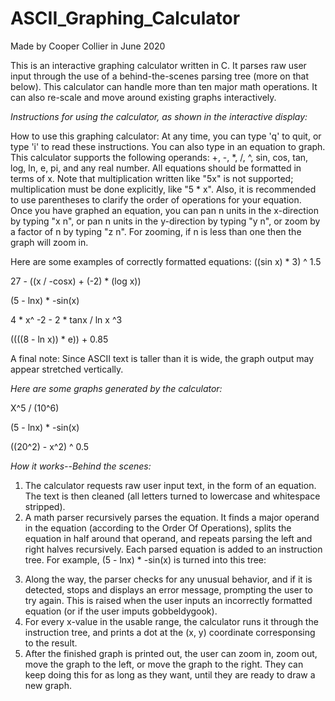 # ASCII_Graphing_Calculator
Made by Cooper Collier in June 2020

This is an interactive graphing calculator written in C. It parses raw user input through the use of a behind-the-scenes parsing tree (more on that below). This calculator can handle more than ten major math operations. It can also re-scale and move around existing graphs interactively. 

*Instructions for using the calculator, as shown in the interactive display:*

How to use this graphing calculator:
At any time, you can type 'q' to quit, or type 'i' to read these instructions.
You can also type in an equation to graph. This calculator supports the
following operands: +, -, \*, /, ^, sin, cos, tan, log, ln, e, pi, and any real
number. All equations should be formatted in terms of x. Note that
multiplication written like "5x" is not supported; multiplication must be
done explicitly, like "5 \* x". Also, it is recommended to use parentheses to
clarify the order of operations for your equation. Once you have graphed an
equation, you can pan n units in the x-direction by typing "x n", or pan
n units in the y-direction by typing "y n", or zoom by a factor of n by
typing "z n". For zooming, if n is less than one then the graph will zoom in.

Here are some examples of correctly formatted equations:
((sin x) \* 3) ^ 1.5

27 - ((x / -cosx) + (-2) \* (log x))

(5 - lnx) \* -sin(x)

4 \* x^ -2 - 2 \* tanx / ln x ^3

((((8 - ln x)) \* e)) + 0.85

A final note: Since ASCII text is taller than it is wide, the graph output
may appear stretched vertically.

*Here are some graphs generated by the calculator:*

X^5 / (10^6)

<ing1>

(5 - lnx) \* -sin(x)

<ing2>

((20^2) - x^2) ^ 0.5

<img3>

*How it works--Behind the scenes:*
1) The calculator requests raw user input text, in the form of an equation. The text is then cleaned (all letters
turned to lowercase and whitespace stripped).
2) A math parser recursively parses the equation. It finds a major operand in the equation (according to the Order 
Of Operations), splits the equation in half around that operand, and repeats parsing the left and right halves recursively.
Each parsed equation is added to an instruction tree. For example, (5 - lnx) * -sin(x) is turned into this tree:

<img4>
  
3) Along the way, the parser checks for any unusual behavior, and if it is detected, stops and displays an error message, prompting the user to try again. This is raised when the user inputs an incorrectly formatted equation (or if the user imputs gobbeldygook). 
4) For every x-value in the usable range, the calculator runs it through the instruction tree, and prints a dot at the (x, y) coordinate corresponsing to the result.
5) After the finished graph is printed out, the user can zoom in, zoom out, move the graph to the left, or move the graph to the right. They can keep doing this for as long as they want, until they are ready to draw a new graph.
